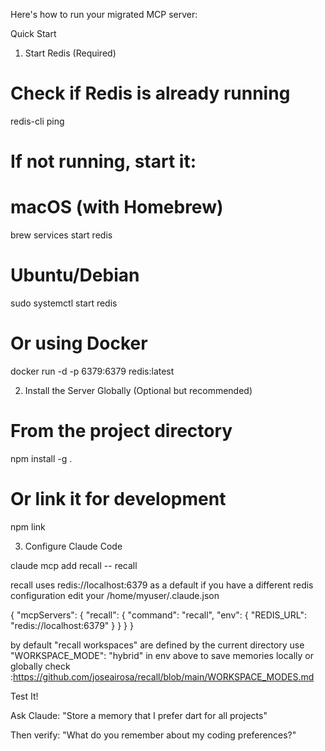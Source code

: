Here's how to run your migrated MCP server:

Quick Start

1. Start Redis (Required)

# Check if Redis is already running
redis-cli ping

# If not running, start it:
# macOS (with Homebrew)
brew services start redis

# Ubuntu/Debian
sudo systemctl start redis

# Or using Docker
docker run -d -p 6379:6379 redis:latest

2. Install the Server Globally (Optional but recommended)

# From the project directory
npm install -g .

# Or link it for development
npm link

3. Configure Claude Code

claude mcp add recall -- recall

recall uses redis://localhost:6379 as a default
if you have a different redis configuration
edit your /home/myuser/.claude.json

{
    "mcpServers": {
        "recall": {
        "command": "recall",
                "env": {
                "REDIS_URL": "redis://localhost:6379"
                }
        }
    }
}

by default "recall workspaces" are defined by the current directory
use "WORKSPACE_MODE": "hybrid" in env above to save memories locally or
globally
check :https://github.com/joseairosa/recall/blob/main/WORKSPACE_MODES.md

Test It!

Ask Claude:
"Store a memory that I prefer dart for all projects"

Then verify:
"What do you remember about my coding preferences?"